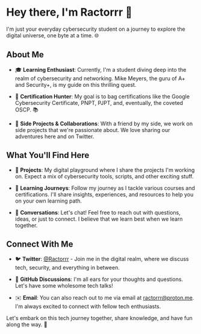 

# Hey there, I'm Ractorrr 👋

I'm just your everyday cybersecurity student on a journey to explore the digital universe, one byte at a time. 🌐

## About Me

- 🎓 **Learning Enthusiast**: Currently, I'm a student diving deep into the realm of cybersecurity and networking. Mike Meyers, the guru of A+ and Security+, is my guide on this thrilling quest.

- 📜 **Certification Hunter**: My goal is to bag certifications like the Google Cybersecurity Certificate, PNPT, PJPT, and, eventually, the coveted OSCP. 📚

- 🚀 **Side Projects & Collaborations**: With a friend by my side, we work on side projects that we're passionate about. We love sharing our adventures here and on Twitter.

## What You'll Find Here

- 🌟 **Projects**: My digital playground where I share the projects I'm working on. Expect a mix of cybersecurity tools, scripts, and other exciting stuff.

- 🧐 **Learning Journeys**: Follow my journey as I tackle various courses and certifications. I'll share insights, experiences, and resources to help you on your own learning path.

- 📢 **Conversations**: Let's chat! Feel free to reach out with questions, ideas, or just to connect. I believe that we learn best when we learn together.

## Connect With Me

- 🐦 **Twitter**: [@Ractorrr](https://twitter.com/Ractorrrrr) - Join me in the digital realm, where we discuss tech, security, and everything in between.

- 💬 **GitHub Discussions**: I'm all ears for your thoughts and questions. Let's have some wholesome tech talks!

- ✉️ **Email**: You can also reach out to me via email at [ractorrr@proton.me](mailto:ractorrr@proton.me). I'm always excited to connect with fellow tech enthusiasts.

Let's embark on this tech journey together, share knowledge, and have fun along the way. 🚀
